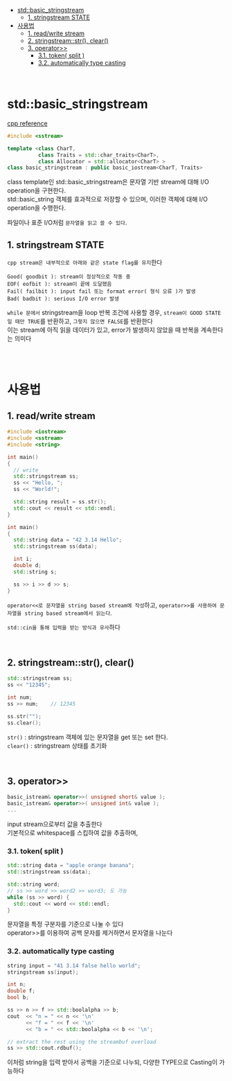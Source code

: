 - [std::basic\_stringstream](#stdbasic_stringstream)
  - [1. stringstream STATE](#1-stringstream-state)
- [사용법](#사용법)
  - [1. read/write stream](#1-readwrite-stream)
  - [2. stringstream::str(), clear()](#2-stringstreamstr-clear)
  - [3. operator\>\>](#3-operator)
    - [3.1. token( split )](#31-token-split-)
    - [3.2. automatically type casting](#32-automatically-type-casting)

<br>

# std::basic_stringstream
[ cpp reference ](https://en.cppreference.com/w/cpp/io/basic_stringstream)<br>
```cpp
#include <sstream>

template <class CharT,
          class Traits = std::char_traits<CharT>,
          class Allocator = std::allocator<CharT> >
class basic_stringstream : public basic_iostream<CharT, Traits>
```
class template인 std::basic_stringstream은 문자열 기반 stream에 대해 I/O operation을 구현한다.<br>
std::basic_string 객체를 효과적으로 저장할 수 있으며, 이러한 객체에 대해 I/O operation을 수행한다.<br>

파일이나 표준 I/O처럼 `문자열을 읽고 쓸 수 있다`.<br>

## 1. stringstream STATE
`cpp stream은 내부적으로 아래와 같은 state flag를 유지`한다   
```
Good( goodbit ): stream이 정상적으로 작동 중
EOF( eofbit ): stream이 끝에 도달했음
Fail( failbit ): input fail 또는 format error( 형식 오류 )가 발생
Bad( badbit ): serious I/O error 발생
```
`while 문에서` stringstream을 loop 반복 조건에 사용할 경우, `stream이 GOOD STATE일 때만 TRUE`를 반환하고, `그렇지 않으면 FALSE`를 반환한다   
이는 stream에 아직 읽을 데이터가 있고, error가 발생하지 않았을 때 반복을 계속한다는 의미다   


<br><br>

# 사용법
## 1. read/write stream
```cpp
#include <iostream>
#include <sstream>
#include <string>

int main()
{
  // write
  std::stringstream ss;
  ss << "Hello, ";
  ss << "World!";

  std::string result = ss.str();
  std::cout << result << std::endl;
}
```
```cpp
int main()
{
  std::string data = "42 3.14 Hello";
  std::stringstream ss(data);

  int i;
  double d;
  std::string s;

  ss >> i >> d >> s;
}
```
`operator<<로 문자열을 string based stream에 작성`하고, `operator>>를 사용하여 문자열을 string based stream에서 읽는다`.<br>

`std::cin을 통해 입력을 받는 방식과 유사`하다<br>

<br>

## 2. stringstream::str(), clear()
```cpp
std::stringstream ss;
ss << "12345";

int num;
ss >> num;    // 12345

ss.str("");
ss.clear();
```
`str()` : stringstream 객체에 있는 문자열을 get 또는 set 한다.<br>
`clear()` : stringstream 상태를 초기화<br>

<br>

## 3. operator>>
```cpp
basic_istream& operator>>( unsigned short& value );
basic_istream& operator>>( unsigned int& value );
...
```
input stream으로부터 값을 추출한다   
기본적으로 whitespace를 스킵하여 값을 추출하며, 
### 3.1. token( split )
```cpp
std::string data = "apple orange banana";
std::stringstream ss(data);

std::string word;
// ss >> word >> word2 >> word3; 도 가능
while (ss >> word) {
  std::cout << word << std::endl;
}
```
문자열을 특정 구분자를 기준으로 나눌 수 있다<br>
operator>>를 이용하여 공백 문자를 제거하면서 문자열을 나눈다<br>

### 3.2. automatically type casting
```cpp
string input = "41 3.14 false hello world";
stringstream ss(input);

int n;
double f;
bool b;

ss >> n >> f >> std::boolalpha >> b;
cout  << "n = " << n << '\n'
      << "f = " << f << '\n'
      << "b = " << std::boolalpha << b << '\n';

// extract the rest using the streambuf overload
ss >> std::cout.rdbuf();
```
이처럼 string을 입력 받아서 공백을 기준으로 나누되, 다양한 TYPE으로 Casting이 가능하다   
